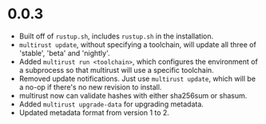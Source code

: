 # 0.0.3

* Built off of `rustup.sh`, includes `rustup.sh` in the installation.
* `multirust update`, without specifying a toolchain, will update all three of 'stable', 'beta'
  and 'nightly'.
* Added `multirust run <toolchain>`, which configures the environment of a subprocess
  so that multirust will use a specific toolchain.
* Removed update notifications. Just use `multirust update`, which will be a no-op if there's
  no new revision to install.
* multirust now can validate hashes with either sha256sum or shasum.
* Added `multirust upgrade-data` for upgrading metadata.
* Updated metadata format from version 1 to 2.
